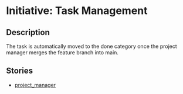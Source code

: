 # Initiative: Task Management

## Description
The task is automatically moved to the done category once the project manager merges the feature branch into main.

## Stories
* [project_manager](stories/story_project_manager.md)